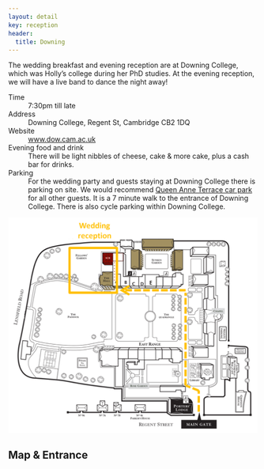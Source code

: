 ```yaml
---
layout: detail
key: reception
header:
  title: Downing
---
```



The wedding breakfast and evening reception are at Downing College, which was Holly’s college during her PhD studies.  At the evening reception, we will have a live band to dance the night away!

<div class="row">
<div class="col-xs-12 col-md-7">

  <dl class="info-list">
  <dt>Time</dt>
  <dd>7:30pm till late</dd>
  <dt>Address</dt>
  <dd>Downing College, Regent St, Cambridge CB2 1DQ</dd>
  <dt>Website</dt>
  <dd><a href="http://www.dow.cam.ac.uk">www.dow.cam.ac.uk</a></dd>
  <dt>Evening food and drink</dt>
  <dd>There will be light nibbles of cheese, cake &amp; more cake, plus a cash bar for drinks.
  </dd>
  <dt>Parking</dt>
  <dd>For the wedding party and guests staying at Downing College there is parking on site. We would recommend <a href="http://www.cambridge.gov.uk/queen-anne-terrace-car-park">Queen Anne Terrace car park</a> for all other guests. It is a 7 minute walk to the entrance of Downing College.
  There is also cycle parking within Downing College.</dd>
  </dl>
</div>

<div class="col-xs-12 col-md-5">
  <!-- [![Downing Map](/img/downingmap.png)](/img/downingmap.png) -->
  <a href="/img/downingmap.png">
    <img class="img-responsive" src="/img/downingmap.png" alt="Downing Map" />
  </a>
</div>

</div>

## Map &amp; Entrance

<div class="row">
  <div class="col-xs-12">
    <div id="downingmap"></div>
    <div id="downingpano"></div>
  </div>
</div>
